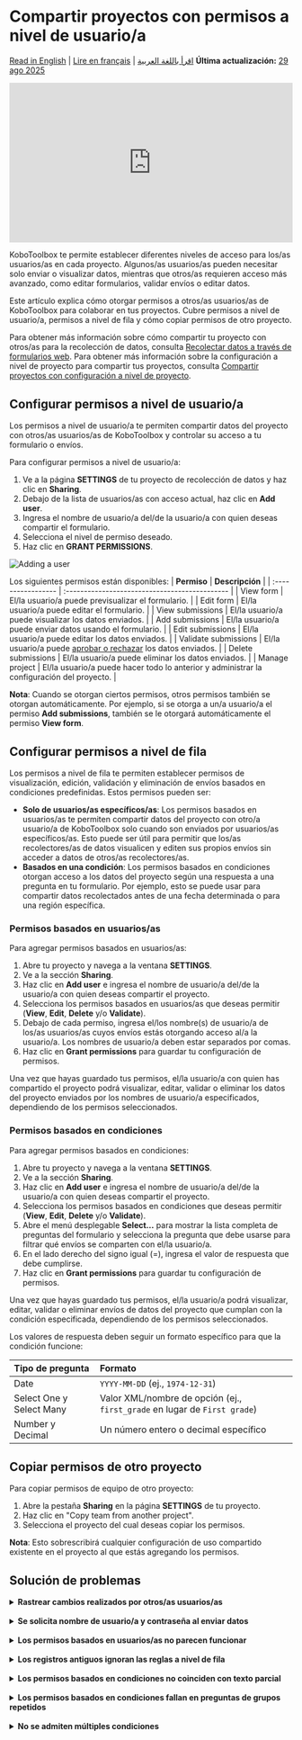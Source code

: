# Compartir proyectos con permisos a nivel de usuario/a
<a href="../managing_permissions.html">Read in English</a> | <a href="../fr/managing_permissions.html">Lire en français</a> | <a href="../ar/managing_permissions.html">اقرأ باللغة العربية</a>
**Última actualización:** <a href="https://github.com/kobotoolbox/docs/blob/2d936225c821d33163324c6fe6093fa30da3c5fa/source/managing_permissions.md" class="reference">29 ago 2025</a>

<iframe src="https://www.youtube.com/embed/WnCNuxgaMoQ?si=bktZdlug2uBKUyzq" style="width: 100%; aspect-ratio: 16 / 9; height: auto; border: 0;" title="YouTube video player" frameborder="0" allow="accelerometer; autoplay; clipboard-write; encrypted-media; gyroscope; picture-in-picture; web-share" allowfullscreen></iframe>

KoboToolbox te permite establecer diferentes niveles de acceso para los/as usuarios/as en cada proyecto. Algunos/as usuarios/as pueden necesitar solo enviar o visualizar datos, mientras que otros/as requieren acceso más avanzado, como editar formularios, validar envíos o editar datos.

Este artículo explica cómo otorgar permisos a otros/as usuarios/as de KoboToolbox para colaborar en tus proyectos. Cubre permisos a nivel de usuario/a, permisos a nivel de fila y cómo copiar permisos de otro proyecto.

<p class="note">
Para obtener más información sobre cómo compartir tu proyecto con otros/as para la recolección de datos, consulta <a href="data_through_webforms.html">Recolectar datos a través de formularios web</a>. Para obtener más información sobre la configuración a nivel de proyecto para compartir tus proyectos, consulta <a href="project_sharing_settings.html">Compartir proyectos con configuración a nivel de proyecto</a>.
</p>

## Configurar permisos a nivel de usuario/a

Los permisos a nivel de usuario/a te permiten compartir datos del proyecto con otros/as usuarios/as de KoboToolbox y controlar su acceso a tu formulario o envíos.

Para configurar permisos a nivel de usuario/a:
1. Ve a la página **SETTINGS** de tu proyecto de recolección de datos y haz clic en **Sharing**.
2. Debajo de la lista de usuarios/as con acceso actual, haz clic en **Add user**.
3. Ingresa el nombre de usuario/a del/de la usuario/a con quien deseas compartir el formulario.
4. Selecciona el nivel de permiso deseado.
5. Haz clic en **GRANT PERMISSIONS**.

![Adding a user](images/managing_permissions/add_user.png)

Los siguientes permisos están disponibles:
| **Permiso**    | **Descripción**                                |
| :----------------- | :--------------------------------------------- |
| View form               | El/la usuario/a puede previsualizar el formulario.                                  |
| Edit form      | El/la usuario/a puede editar el formulario.                                  |
| View submissions           | El/la usuario/a puede visualizar los datos enviados.           |
| Add submissions           | El/la usuario/a puede enviar datos usando el formulario.         |
| Edit submissions         | El/la usuario/a puede editar los datos enviados.           |
| Validate submissions | El/la usuario/a puede [aprobar o rechazar](record_validation.md) los datos enviados. |
| Delete submissions         | El/la usuario/a puede eliminar los datos enviados.        |
| Manage project      | El/la usuario/a puede hacer todo lo anterior y administrar la configuración del proyecto.                  |

<p class="note">
<strong>Nota</strong>: Cuando se otorgan ciertos permisos, otros permisos también se otorgan automáticamente. Por ejemplo, si se otorga a un/a usuario/a el permiso <strong>Add submissions</strong>, también se le otorgará automáticamente el permiso <strong>View form</strong>.
</p>

## Configurar permisos a nivel de fila

Los permisos a nivel de fila te permiten establecer permisos de visualización, edición, validación y eliminación de envíos basados en condiciones predefinidas. Estos permisos pueden ser:

- **Solo de usuarios/as específicos/as**: Los permisos basados en usuarios/as te permiten compartir datos del proyecto con otro/a usuario/a de KoboToolbox solo cuando son enviados por usuarios/as específicos/as. Esto puede ser útil para permitir que los/as recolectores/as de datos visualicen y editen sus propios envíos sin acceder a datos de otros/as recolectores/as.
- **Basados en una condición**: Los permisos basados en condiciones otorgan acceso a los datos del proyecto según una respuesta a una pregunta en tu formulario. Por ejemplo, esto se puede usar para compartir datos recolectados antes de una fecha determinada o para una región específica.

### Permisos basados en usuarios/as

Para agregar permisos basados en usuarios/as:

1. Abre tu proyecto y navega a la ventana **SETTINGS**.
2. Ve a la sección **Sharing**.
3. Haz clic en **Add user** e ingresa el nombre de usuario/a del/de la usuario/a con quien deseas compartir el proyecto.
4. Selecciona los permisos basados en usuarios/as que deseas permitir (**View**, **Edit**, **Delete** y/o **Validate**).
5. Debajo de cada permiso, ingresa el/los nombre(s) de usuario/a de los/as usuarios/as cuyos envíos estás otorgando acceso al/a la usuario/a. Los nombres de usuario/a deben estar separados por comas.
6. Haz clic en **Grant permissions** para guardar tu configuración de permisos.

Una vez que hayas guardado tus permisos, el/la usuario/a con quien has compartido el proyecto podrá visualizar, editar, validar o eliminar los datos del proyecto enviados por los nombres de usuario/a especificados, dependiendo de los permisos seleccionados.

### Permisos basados en condiciones

Para agregar permisos basados en condiciones:

1. Abre tu proyecto y navega a la ventana **SETTINGS**.
2. Ve a la sección **Sharing**.
3. Haz clic en **Add user** e ingresa el nombre de usuario/a del/de la usuario/a con quien deseas compartir el proyecto.
4. Selecciona los permisos basados en condiciones que deseas permitir (**View**, **Edit**, **Delete** y/o **Validate**).
5. Abre el menú desplegable **Select…** para mostrar la lista completa de preguntas del formulario y selecciona la pregunta que debe usarse para filtrar qué envíos se comparten con el/la usuario/a.
6. En el lado derecho del signo igual (=), ingresa el valor de respuesta que debe cumplirse.
7. Haz clic en **Grant permissions** para guardar tu configuración de permisos.
   
Una vez que hayas guardado tus permisos, el/la usuario/a podrá visualizar, editar, validar o eliminar envíos de datos del proyecto que cumplan con la condición especificada, dependiendo de los permisos seleccionados.

Los valores de respuesta deben seguir un formato específico para que la condición funcione:

| **Tipo de pregunta**    | **Formato**                                |
| :----------------- | :--------------------------------------------- |
| Date               | <code>YYYY-MM-DD</code> (ej., <code>1974-12-31</code>)                                  |
| Select One y Select Many      | Valor XML/nombre de opción (ej., <code>first_grade</code> en lugar de <code>First grade</code>)                                   |
| Number y Decimal           | Un número entero o decimal específico            |

## Copiar permisos de otro proyecto

Para copiar permisos de equipo de otro proyecto:

1. Abre la pestaña **Sharing** en la página **SETTINGS** de tu proyecto.
2. Haz clic en "Copy team from another project".
3. Selecciona el proyecto del cual deseas copiar los permisos.

<p class="note">
<strong>Nota</strong>: Esto sobrescribirá cualquier configuración de uso compartido existente en el proyecto al que estás agregando los permisos.
</p>

## Solución de problemas

<details>
<summary><strong>Rastrear cambios realizados por otros/as usuarios/as</strong></summary>
KoboToolbox mantiene <a href="activity_logs.html">Registros de actividad</a> que muestran una línea de tiempo completa de las acciones de la cuenta y del proyecto. Los <strong>Registros de historial del proyecto</strong> registran cada modificación dentro de un proyecto—cargas, ediciones, eliminaciones y envíos—para que puedas rastrear cambios, asignar responsabilidad e identificar cuándo comenzaron los problemas.
</details>
<br>
<details>
<summary><strong>Se solicita nombre de usuario/a y contraseña al enviar datos</strong></summary>
Si aparece una ventana emergente de inicio de sesión cuando intentas enviar, el proyecto está configurado para <a href="project_sharing_settings.html">requerir autenticación</a> para la recolección de datos. En este caso, puedes enviar datos solo si tu cuenta tiene el permiso Add submissions. Ingresa tu nombre de usuario/a y contraseña de KoboToolbox para continuar.
</details>
<br>
<details>
<summary><strong>Los permisos basados en usuarios/as no parecen funcionar</strong></summary>
Los permisos basados en usuarios/as se aplican solo cuando <a href="project_sharing_settings.html">se requiere autenticación</a> y cada envío lleva un nombre de usuario/a. Abre la ventana <strong>FORMULARIO</strong> del proyecto y desactiva "Allow submissions to this form without a username and password" en <strong>Collect data</strong>.
</details>
<br>
<details>
<summary><strong>Los registros antiguos ignoran las reglas a nivel de fila</strong></summary>
Los envíos realizados antes de que <a href="project_sharing_settings.html">se requiriera autenticación</a> pueden no tener un nombre de usuario/a adjunto, por lo que las reglas basadas en usuarios/as no pueden filtrarlos.
</details>
<br>
<details>
<summary><strong>Los permisos basados en condiciones no coinciden con texto parcial</strong></summary>
El filtro debe incluir el valor de respuesta exacto. Por ejemplo, filtrar por <code>developer</code> no coincidirá con <code>software_developer</code>. Escribe el valor completo que esperas, o ajusta tu formulario para que se capture el valor exacto.
</details>
<br>
<details>
<summary><strong>Los permisos basados en condiciones fallan en preguntas de grupos repetidos</strong></summary>
Los filtros no pueden buscar dentro de un grupo repetido porque un envío puede contener varias respuestas diferentes. Si necesitas esto, consulta la publicación del Foro de la comunidad <a href="https://community.kobotoolbox.org/t/condition-based-permissions-from-a-repeat-group-value/59449">Permisos basados en condiciones usando un valor de grupo repetido</a> para una solución alternativa con hojas de cálculo.
</details>
<br>
<details>
<summary><strong>No se admiten múltiples condiciones</strong></summary>
Los permisos basados en condiciones aceptan solo una condición. Si necesitas establecer permisos basados en múltiples condiciones, considera crear un cálculo basado en condiciones en tu formulario que produzca un solo valor para filtrar.
</details>